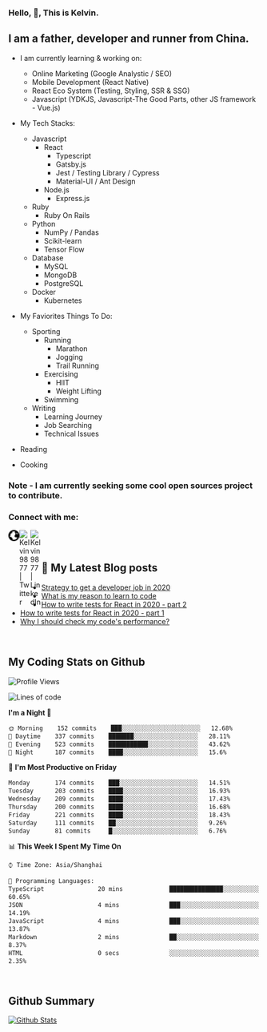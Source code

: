 ### Hello, 👋, This is Kelvin.

## I am a father, developer and runner from China.

- I am currently learning & working on: 
  - Online Marketing (Google Analystic / SEO)
  - Mobile Development (React Native)
  - React Eco System (Testing, Styling, SSR & SSG)
  - Javascript (YDKJS, Javascript-The Good Parts, other JS framework - Vue.js)
  
- My Tech Stacks:
  - Javascript
    - React
      - Typescript
      - Gatsby.js
      - Jest / Testing Library / Cypress
      - Material-UI / Ant Design
    - Node.js
      - Express.js
   - Ruby
     - Ruby On Rails
   - Python
     - NumPy / Pandas
     - Scikit-learn
     - Tensor Flow
   - Database
     - MySQL
     - MongoDB
     - PostgreSQL
  - Docker
    - Kubernetes
    
- My Faviorites Things To Do:
  - Sporting
    - Running
      - Marathon
      - Jogging
      - Trail Running
    - Exercising
      - HIIT
      - Weight Lifting
    - Swimming
  - Writing
    - Learning Journey
    - Job Searching
    - Technical Issues
 - Reading
 - Cooking
  

### Note - I am currently seeking some cool open sources project to contribute.

### Connect with me:

[<img align="left" alt="kelvinliang.cn" width="22px" src="https://raw.githubusercontent.com/iconic/open-iconic/master/svg/globe.svg" />][website]
[<img align="left" alt="Kelvin9877 | Twitter" width="22px" src="https://cdn.jsdelivr.net/npm/simple-icons@v3/icons/twitter.svg" />][twitter]
[<img align="left" alt="Kelvin9877 | LinkedIn" width="22px" src="https://cdn.jsdelivr.net/npm/simple-icons@v3/icons/linkedin.svg" />][linkedin]

<br />
<br />

## 📕 My Latest Blog posts

<!-- BLOG-POST-LIST:START -->
- [Strategy to get a developer job in 2020](https://dev.to/kelvin9877/what-is-my-strategy-to-get-a-job-in-frontend-39gg)
- [What is my reason to learn to code](https://dev.to/kelvin9877/what-is-my-reason-to-learn-to-code-6k2)
- [How to write tests for React in 2020 - part 2](https://dev.to/kelvin9877/how-to-write-tests-for-react-in-2020-part-2-26h)
- [How to write tests for React in 2020 - part 1](https://dev.to/kelvin9877/how-to-write-tests-for-react-in-2020-4oai)
- [Why I should check my code's performance?](https://dev.to/kelvin9877/why-i-should-check-the-performance-of-my-code-19cl)
<!-- BLOG-POST-LIST:END -->

<br />

## My Coding Stats on Github

<!--START_SECTION:waka-->
![Profile Views](http://img.shields.io/badge/Profile%20Views-13-blue)

![Lines of code](https://img.shields.io/badge/From%20Hello%20World%20I%27ve%20Written-2.2%20million%20lines%20of%20code-blue)

**I'm a Night 🦉** 

```text
🌞 Morning    152 commits    ███░░░░░░░░░░░░░░░░░░░░░░   12.68% 
🌆 Daytime    337 commits    ███████░░░░░░░░░░░░░░░░░░   28.11% 
🌃 Evening    523 commits    ███████████░░░░░░░░░░░░░░   43.62% 
🌙 Night      187 commits    ████░░░░░░░░░░░░░░░░░░░░░   15.6%

```
📅 **I'm Most Productive on Friday** 

```text
Monday       174 commits    ███░░░░░░░░░░░░░░░░░░░░░░   14.51% 
Tuesday      203 commits    ████░░░░░░░░░░░░░░░░░░░░░   16.93% 
Wednesday    209 commits    ████░░░░░░░░░░░░░░░░░░░░░   17.43% 
Thursday     200 commits    ████░░░░░░░░░░░░░░░░░░░░░   16.68% 
Friday       221 commits    ████░░░░░░░░░░░░░░░░░░░░░   18.43% 
Saturday     111 commits    ██░░░░░░░░░░░░░░░░░░░░░░░   9.26% 
Sunday       81 commits     █░░░░░░░░░░░░░░░░░░░░░░░░   6.76%

```


📊 **This Week I Spent My Time On** 

```text
⌚︎ Time Zone: Asia/Shanghai

💬 Programming Languages: 
TypeScript               20 mins             ███████████████░░░░░░░░░░   60.65% 
JSON                     4 mins              ███░░░░░░░░░░░░░░░░░░░░░░   14.19% 
JavaScript               4 mins              ███░░░░░░░░░░░░░░░░░░░░░░   13.87% 
Markdown                 2 mins              ██░░░░░░░░░░░░░░░░░░░░░░░   8.37% 
HTML                     0 secs              ░░░░░░░░░░░░░░░░░░░░░░░░░   2.35%

```


<!--END_SECTION:waka-->

<br />

## Github Summary

[![Github Stats](https://get-github-stats.vercel.app/api?username=kelvin8773&show_icons=true)](https://github.com/kelvin8773)

[website]: https://kelvinliang.cn
[twitter]: https://twitter.com/kelvin9877
[linkedin]: https://linkedin.com/in/kelvin9877
